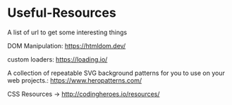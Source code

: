 # Useful-Resources
A list of url to get some interesting things

DOM Manipulation: https://htmldom.dev/

custom loaders: https://loading.io/

A collection of repeatable SVG background patterns for you to use on your web projects.: https://www.heropatterns.com/

CSS Resources -> http://codingheroes.io/resources/
